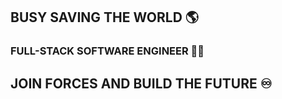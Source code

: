## BUSY SAVING THE WORLD 🌎
### FULL-STACK SOFTWARE ENGINEER 👨‍💻 
## JOIN FORCES AND BUILD THE FUTURE ♾️ 
